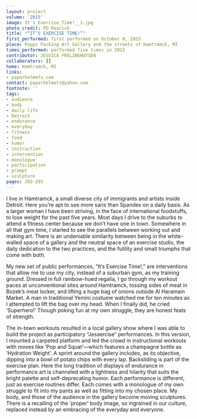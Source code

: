 ```yaml
---
layout: project
volume: '2015'
image: It's_Exercise_Time!__1.jpg
photo_credit: PD Rearick
title: "“IT’S EXERCISE TIME!”"
first_performed: first performed on October 9, 2015
place: Popps Packing Art Gallery and the streets of Hamtramck, MI
times_performed: performed five times in 2015
contributor: JESSICA FRELINGHUYSEN
collaborators: []
home: Hamtramck, MI
links:
- paperhelmets.com
contact: paperhelmets@yahoo.com
footnote: ''
tags:
- audience
- body
- daily life
- Detroit
- endurance
- everyday
- fitness
- food
- humor
- instruction
- intervention
- monologue
- participation
- prompt
- sculpture
pages: 292-293
---
```


I live in Hamtramck, a small diverse city of immigrants and artists inside Detroit. Here you’re apt to see more saris than Spandex on a daily basis. As a larger woman I have been striving, in the face of international foodstuffs, to lose weight for the past five years. Most days I drive to the suburbs to attend a fitness center because we don’t have one in town. Somewhere in all that gym time, I started to see the parallels between working out and making art. There is an undeniable similarity between being in the white-walled space of a gallery and the neutral space of an exercise studio, the daily dedication to the two practices, and the futility and small triumphs that come with both.

My new set of public performances, “It’s Exercise Time!,” are interventions that allow me to use my city, instead of a suburban gym, as my training ground. Dressed in full rainbow-hued regalia, I go through my workout paces at unconventional sites around Hamtramck, tossing sides of meat in Bozek’s meat locker, and lifting a huge bag of onions outside Al Haramain Market. A man in traditional Yemini costume watched me for ten minutes as I attempted to lift the bag over my head. When I finally did, he cried ‘Superhero!’ Though poking fun at my own struggle, they are honest feats of strength.

The in-town workouts resulted in a local gallery show where I was able to build the project as participatory “Jessercise” performances. In this version, I mounted a carpeted platform and led the crowd in instructional workouts with moves like ‘Pop and Squat’—which features a champagne bottle as ‘Hydration Weight’. A sprint around the gallery includes, as its objective, dipping into a bowl of potato chips with every lap. Backsliding is part of the exercise plan. Here the long tradition of displays of endurance in performance art is channeled with a lightness and hilarity that suits the bright palette and self-deprecating humor. Each performance is different, just as exercise routines differ. Each comes with a monologue of my own struggle to fit into my pants as well as fitting into my chosen place. My body, and those of the audience in the gallery become moving sculptures. There is a recalling of the ‘proper’ body image, so ingrained in our culture, replaced instead by an embracing of the everyday and everyone.
